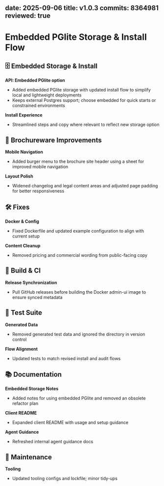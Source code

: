 date: 2025-09-06
title: v1.0.3
commits: 8364981
reviewed: true
---

# Embedded PGlite Storage & Install Flow

## 🗄️ Embedded Storage & Install

**API: Embedded PGlite option**
- Added embedded PGlite storage with updated install flow to simplify local and lightweight deployments
- Keeps external Postgres support; choose embedded for quick starts or constrained environments

**Install Experience**
- Streamlined steps and copy where relevant to reflect new storage option

## 📱 Brochureware Improvements

**Mobile Navigation**
- Added burger menu to the brochure site header using a sheet for improved mobile navigation

**Layout Polish**
- Widened changelog and legal content areas and adjusted page padding for better responsiveness

## 🛠️ Fixes

**Docker & Config**
- Fixed Dockerfile and updated example configuration to align with current setup

**Content Cleanup**
- Removed pricing and commercial wording from public-facing copy

## 🧱 Build & CI

**Release Synchronization**
- Pull GitHub releases before building the Docker admin-ui image to ensure synced metadata

## 🧪 Test Suite

**Generated Data**
- Removed generated test data and ignored the directory in version control

**Flow Alignment**
- Updated tests to match revised install and audit flows

## 📚 Documentation

**Embedded Storage Notes**
- Added notes for using embedded PGlite and removed an obsolete refactor plan

**Client README**
- Expanded client README with usage and setup guidance

**Agent Guidance**
- Refreshed internal agent guidance docs

## 🧹 Maintenance

**Tooling**
- Updated tooling configs and lockfile; minor tidy-ups